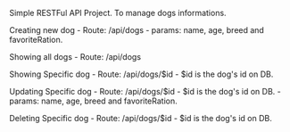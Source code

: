 <p>Simple RESTFul API Project. To manage dogs informations.</p>
<p>Creating new dog - Route: /api/dogs - params: name, age, breed and favoriteRation.</p>
<p>Showing all dogs - Route: /api/dogs</p>
<p>Showing Specific dog - Route: /api/dogs/$id - $id is the dog's id on DB.</p>
<p>Updating Specific dog - Route: /api/dogs/$id - $id is the dog's id on DB. - params: name, age, breed and favoriteRation.</p>
<p>Deleting Specific dog - Route: /api/dogs/$id - $id is the dog's id on DB.</p>
